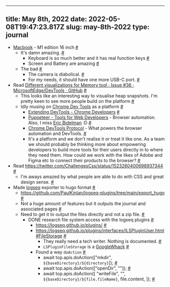 
---
title: May 8th, 2022 
date: 2022-05-08T19:47:23.817Z
slug: may-8th-2022
type: journal
---
* [Macbook](../entry/macbook) - M1 edition 16 inch [#](#627a64fa-14ad-476c-a2f4-00962847564a)
  * It's damn amazing. [#](#627a64fa-efd5-48fd-8680-05a6c33b7cba)
    * Keyboard is so much better and it has real function keys [#](#627a64fa-c28b-4f52-a340-4a886a885051)
    * Screen and Battery are amazing [#](#627a64fa-44d8-474a-8aee-275ad8dd21fd)
  * The bad [#](#627a64fa-ca31-4025-81d7-f2afc93b0847)
    * The camera is diabolical. [#](#627a64fa-d66d-4183-9e08-6fe592efc70b)
    * For my needs, it should have one more USB-C port. [#](#627a64fa-62f3-4b35-89a0-5ea877174a71)
* Read [Different visualizations for Memory tool · Issue #36 · MicrosoftEdge/DevTools · GitHub](https://github.com/MicrosoftEdge/DevTools/issues/36) [#](#627a64fa-6cf3-40b7-ad7f-70133e74b196)
  * This looks like an interesting way to visualise heap snapshots. I'm pretty keen to see more people build on the platform [#](#627a64fa-3e93-4c78-9ffd-535ce691a661)
  * Idly musing on [Chrome Dev Tools](../entry/chrome-dev-tools) as a platform [#](#627a64fa-d5b0-4df0-a8fd-a9eed81bf683)
    * [Extending DevTools - Chrome Developers](https:/developer.chrome.com/docs/extensions/mv3/devtools/) [#](#627a64fa-f8bc-4225-aad8-ad20446ae660)
    * [Puppeteer - Tools for Web Developers](https://developers.google.com/web/tools/puppeteer) - Browser automation. Also, I miss [Eric Bidelman](../entry/eric-bidelman) :D [#](#627a64fa-0ce1-49a9-9b30-bdf760af56d0)
    * [Chrome DevTools Protocol](https://chromedevtools.github.io/devtools-protocol/) - What powers the browser automation and DevTools. [#](#627a64fa-276a-414c-b675-56691f5700c7)
    * It's a platform and we don't realise it or treat it like one. As a team we should probably be thinking more about empowering developers to build more tools for their users directly in to where they need them. How could we work with the likes of Adobe and Figma etc to connect their products to the browser? [#](#627a64fa-b1b8-4003-a8c0-b7ce7698718f)
* Read https://twitter.com/ChallengesCss/status/1523260400698937344 [#](#627a64fa-846f-46db-b426-c42ad884e976)
  * I'm aways amazed by what people are able to do with CSS and great design sense. [#](#627a64fa-6e45-4df3-b19f-abaac86a6e2c)
* Made [logseq](../entry/logseq) exporter to hugo format [#](#627a64fa-b97c-48e9-8c78-5b68ce837f2b)
  * https://github.com/PaulKinlan/logseq-plugins/tree/main/export_hugo [#](#627a64fa-e54c-4c7e-a99a-3d5ae6cda8da)
  * Not a huge amount of features but it outputs the journal and associated pages [#](#627a64fa-5076-4ae3-ac61-fad2c0d8232b)
  * Need to get it to output the files directly and not a zip file. [#](#627a64fa-728c-41a2-835e-ad40a4835cff)
    * DONE research file system access with the logseq plugins [#](#627a64fa-0da8-4102-99de-713d220d34f9)
      * https://logseq.github.io/plugins/ [#](#627a64fa-28e1-4d6d-92db-077ec292d7d3)
      * https://logseq.github.io/plugins/interfaces/ILSPluginUser.html#FileStorage [#](#627a64fa-bfe7-4041-9b70-6c72c8f17829)
        * They really need a tech writer. Nothing is documented. [#](#627a64fa-abd9-4d2f-ba85-0608c2d266a7)
        * `LSPluginFileStorage` is a [GoogleWhack](../entry/googlewhack) [#](#627a64fa-ea97-4b13-9183-7cfeb9a4cc7c)
      * Found a way `doAction` [#](#627a64fa-6479-4fcc-9de0-e7dcc211c6be)
        * await top.apis.doAction(["mkdir", `${baseDirectory}/${directory}`]); [#](#627a64fa-a227-4b69-b407-1a43ee125d01)
        * await top.apis.doAction(["openDir", ""]); [#](#627a64fa-0523-48e0-8b70-153397356d2e)
        * await top.apis.doAction([
    "writeFile",
    "",
    `${baseDirectory}/${file.fileName}`,
    file.content,
  ]); [#](#627a64fa-741e-4eec-af47-53bf19e0a006)

